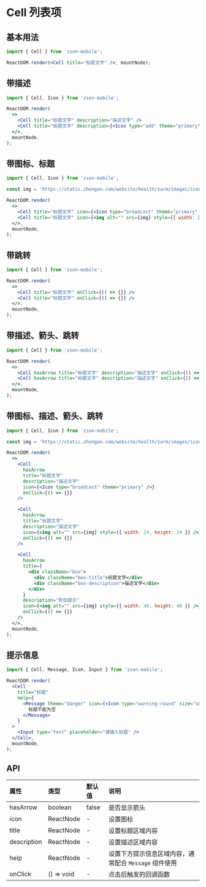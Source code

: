 # Cell 列表项

## 基本用法

```jsx
import { Cell } from 'zson-mobile';

ReactDOM.render(<Cell title="标题文字" />, mountNode);
```

## 带描述

```jsx
import { Cell, Icon } from 'zson-mobile';

ReactDOM.render(
  <>
    <Cell title="标题文字" description="描述文字" />
    <Cell title="标题文字" description={<Icon type="add" theme="primary" size="sm" />} />
  </>,
  mountNode,
);
```

## 带图标、标题

```jsx
import { Cell, Icon } from 'zson-mobile';

const img = 'https://static.zhongan.com/website/health/zarm/images/icons/state.png';

ReactDOM.render(
  <>
    <Cell title="标题文字" icon={<Icon type="broadcast" theme="primary" />} />
    <Cell title="标题文字" icon={<img alt="" src={img} style={{ width: 24, height: 24 }} />} />
  </>,
  mountNode,
);
```

## 带跳转

```jsx
import { Cell } from 'zson-mobile';

ReactDOM.render(
  <>
    <Cell title="标题文字" onClick={() => {}} />
    <Cell title="标题文字" onClick={() => {}} />
  </>,
  mountNode,
);
```

## 带描述、箭头、跳转

```jsx
import { Cell } from 'zson-mobile';

ReactDOM.render(
  <>
    <Cell hasArrow title="标题文字" description="描述文字" onClick={() => {}} />
    <Cell hasArrow title="标题文字" description="描述文字" onClick={() => {}} />
  </>,
  mountNode,
);
```

## 带图标、描述、箭头、跳转

```jsx
import { Cell, Icon } from 'zson-mobile';

const img = 'https://static.zhongan.com/website/health/zarm/images/icons/state.png';

ReactDOM.render(
  <>
    <Cell
      hasArrow
      title="标题文字"
      description="描述文字"
      icon={<Icon type="broadcast" theme="primary" />}
      onClick={() => {}}
    />

    <Cell
      hasArrow
      title="标题文字"
      description="描述文字"
      icon={<img alt="" src={img} style={{ width: 24, height: 24 }} />}
      onClick={() => {}}
    />

    <Cell
      hasArrow
      title={
        <div className="box">
          <div className="box-title">标题文字</div>
          <div className="box-description">描述文字</div>
        </div>
      }
      description="附加提示"
      icon={<img alt="" src={img} style={{ width: 48, height: 48 }} />}
      onClick={() => {}}
    />
  </>,
  mountNode,
);
```

## 提示信息

```jsx
import { Cell, Message, Icon, Input } from 'zson-mobile';

ReactDOM.render(
  <Cell
    title="标题"
    help={
      <Message theme="danger" icon={<Icon type="warning-round" size="sm" />}>
        标题不能为空
      </Message>
    }
  >
    <Input type="text" placeholder="请输入标题" />
  </Cell>,
  mountNode,
);
```

## API

| 属性        | 类型       | 默认值 | 说明                                                  |
| :---------- | :--------- | :----- | :---------------------------------------------------- |
| hasArrow    | boolean    | false  | 是否显示箭头                                          |
| icon        | ReactNode  | -      | 设置图标                                              |
| title       | ReactNode  | -      | 设置标题区域内容                                      |
| description | ReactNode  | -      | 设置描述区域内容                                      |
| help        | ReactNode  | -      | 设置下方提示信息区域内容，通常配合 `Message` 组件使用 |
| onClick     | () => void | -      | 点击后触发的回调函数                                  |
